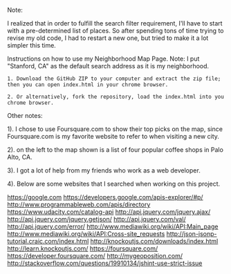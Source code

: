 Note:

I realized that in order to fulfill the search filter requirement, I'll have to start with a pre-determined list of places. So after spending tons of time trying to revise my old code, I had to restart a new one, but tried to make it a lot simpler this time.




Instructions on how to use my Neighborhood Map Page. Note: I put "Stanford, CA" as the default search address as it is my neighborhood.

	1. Download the GitHub ZIP to your computer and extract the zip file; then you can open index.html in your chrome browser.

	2. Or alternatively, fork the repository, load the index.html into you chrome browser.



Other notes: 

1). I chose to use Foursquare.com to show their top picks on the map, since Foursquare.com is my favorite website to refer to when visiting a new city.

2). on the left to the map shown is a list of four popular coffee shops in Palo Alto, CA.

3). I got a lot of help from my friends who work as a web developer. 

4). Below are some websites that I searched when working on this project. 

https://google.com
https://developers.google.com/apis-explorer/#p/
http://www.programmableweb.com/apis/directory
https://www.udacity.com/catalog-api
http://api.jquery.com/jquery.ajax/
http://api.jquery.com/jquery.getjson/
http://api.jquery.com/val/
http://api.jquery.com/error/
http://www.mediawiki.org/wiki/API:Main_page
http://www.mediawiki.org/wiki/API:Cross-site_requests
http://json-jsonp-tutorial.craic.com/index.html
http://knockoutjs.com/downloads/index.html
http://learn.knockoutjs.com/
https://foursquare.com/
https://developer.foursquare.com/
http://mygeoposition.com/
http://stackoverflow.com/questions/19910134/jshint-use-strict-issue







